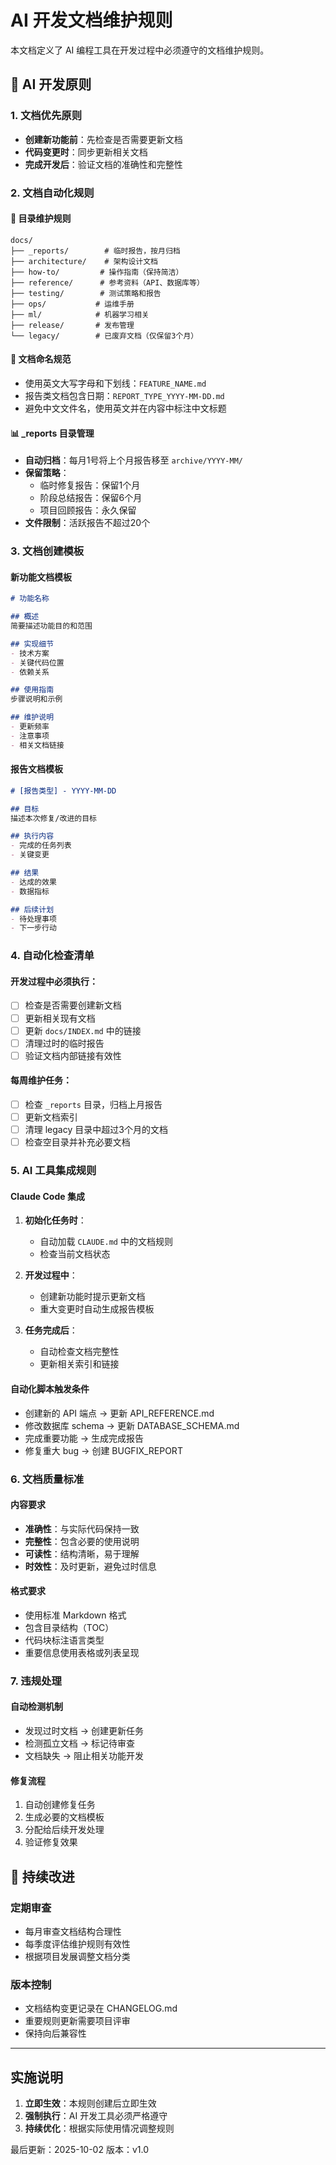# AI 开发文档维护规则

本文档定义了 AI 编程工具在开发过程中必须遵守的文档维护规则。

## 🤖 AI 开发原则

### 1. 文档优先原则
- **创建新功能前**：先检查是否需要更新文档
- **代码变更时**：同步更新相关文档
- **完成开发后**：验证文档的准确性和完整性

### 2. 文档自动化规则

#### 📁 目录维护规则
```
docs/
├── _reports/        # 临时报告，按月归档
├── architecture/    # 架构设计文档
├── how-to/         # 操作指南（保持简洁）
├── reference/      # 参考资料（API、数据库等）
├── testing/        # 测试策略和报告
├── ops/           # 运维手册
├── ml/            # 机器学习相关
├── release/       # 发布管理
└── legacy/        # 已废弃文档（仅保留3个月）
```

#### 📝 文档命名规范
- 使用英文大写字母和下划线：`FEATURE_NAME.md`
- 报告类文档包含日期：`REPORT_TYPE_YYYY-MM-DD.md`
- 避免中文文件名，使用英文并在内容中标注中文标题

#### 📊 _reports 目录管理
- **自动归档**：每月1号将上个月报告移至 `archive/YYYY-MM/`
- **保留策略**：
  - 临时修复报告：保留1个月
  - 阶段总结报告：保留6个月
  - 项目回顾报告：永久保留
- **文件限制**：活跃报告不超过20个

### 3. 文档创建模板

#### 新功能文档模板
```markdown
# 功能名称

## 概述
简要描述功能目的和范围

## 实现细节
- 技术方案
- 关键代码位置
- 依赖关系

## 使用指南
步骤说明和示例

## 维护说明
- 更新频率
- 注意事项
- 相关文档链接
```

#### 报告文档模板
```markdown
# [报告类型] - YYYY-MM-DD

## 目标
描述本次修复/改进的目标

## 执行内容
- 完成的任务列表
- 关键变更

## 结果
- 达成的效果
- 数据指标

## 后续计划
- 待处理事项
- 下一步行动
```

### 4. 自动化检查清单

#### 开发过程中必须执行：
- [ ] 检查是否需要创建新文档
- [ ] 更新相关现有文档
- [ ] 更新 `docs/INDEX.md` 中的链接
- [ ] 清理过时的临时报告
- [ ] 验证文档内部链接有效性

#### 每周维护任务：
- [ ] 检查 `_reports` 目录，归档上月报告
- [ ] 更新文档索引
- [ ] 清理 legacy 目录中超过3个月的文档
- [ ] 检查空目录并补充必要文档

### 5. AI 工具集成规则

#### Claude Code 集成
1. **初始化任务时**：
   - 自动加载 `CLAUDE.md` 中的文档规则
   - 检查当前文档状态

2. **开发过程中**：
   - 创建新功能时提示更新文档
   - 重大变更时自动生成报告模板

3. **任务完成后**：
   - 自动检查文档完整性
   - 更新相关索引和链接

#### 自动化脚本触发条件
- 创建新的 API 端点 → 更新 API_REFERENCE.md
- 修改数据库 schema → 更新 DATABASE_SCHEMA.md
- 完成重要功能 → 生成完成报告
- 修复重大 bug → 创建 BUGFIX_REPORT

### 6. 文档质量标准

#### 内容要求
- **准确性**：与实际代码保持一致
- **完整性**：包含必要的使用说明
- **可读性**：结构清晰，易于理解
- **时效性**：及时更新，避免过时信息

#### 格式要求
- 使用标准 Markdown 格式
- 包含目录结构（TOC）
- 代码块标注语言类型
- 重要信息使用表格或列表呈现

### 7. 违规处理

#### 自动检测机制
- 发现过时文档 → 创建更新任务
- 检测孤立文档 → 标记待审查
- 文档缺失 → 阻止相关功能开发

#### 修复流程
1. 自动创建修复任务
2. 生成必要的文档模板
3. 分配给后续开发处理
4. 验证修复效果

## 🔄 持续改进

### 定期审查
- 每月审查文档结构合理性
- 每季度评估维护规则有效性
- 根据项目发展调整文档分类

### 版本控制
- 文档结构变更记录在 CHANGELOG.md
- 重要规则更新需要项目评审
- 保持向后兼容性

---

## 实施说明

1. **立即生效**：本规则创建后立即生效
2. **强制执行**：AI 开发工具必须严格遵守
3. **持续优化**：根据实际使用情况调整规则

最后更新：2025-10-02
版本：v1.0
